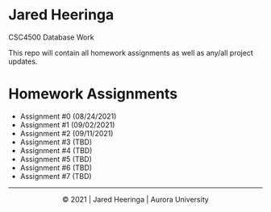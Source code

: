 # Jared Heeringa

CSC4500 Database Work

This repo will contain all homework assignments as well as any/all project updates.


# Homework Assignments
- Assignment #0 (08/24/2021)
- Assignment #1 (09/02/2021)
- Assignment #2 (09/11/2021)
- Assignment #3 (TBD)
- Assignment #4 (TBD)
- Assignment #5 (TBD)
- Assignment #6 (TBD)
- Assignment #7 (TBD)


<!-- Copy Banner -->
---
<p align="center">
&copy 2021 | Jared Heeringa | Aurora University
</p>